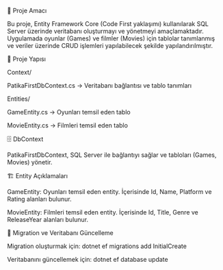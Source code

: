 🎯 Proje Amacı

Bu proje, Entity Framework Core (Code First yaklaşımı) kullanılarak SQL Server üzerinde veritabanı oluşturmayı ve yönetmeyi amaçlamaktadır.
Uygulamada oyunlar (Games) ve filmler (Movies) için tablolar tanımlanmış ve veriler üzerinde CRUD işlemleri yapılabilecek şekilde yapılandırılmıştır.

📂 Proje Yapısı

Context/

PatikaFirstDbContext.cs → Veritabanı bağlantısı ve tablo tanımları

Entities/

GameEntity.cs → Oyunları temsil eden tablo

MovieEntity.cs → Filmleri temsil eden tablo

🗄️ DbContext

PatikaFirstDbContext, SQL Server ile bağlantıyı sağlar ve tabloları (Games, Movies) yönetir.

🏗️ Entity Açıklamaları

GameEntity: Oyunları temsil eden entity. İçerisinde Id, Name, Platform ve Rating alanları bulunur.

MovieEntity: Filmleri temsil eden entity. İçerisinde Id, Title, Genre ve ReleaseYear alanları bulunur.

🚀 Migration ve Veritabanı Güncelleme

Migration oluşturmak için: dotnet ef migrations add InitialCreate

Veritabanını güncellemek için: dotnet ef database update
